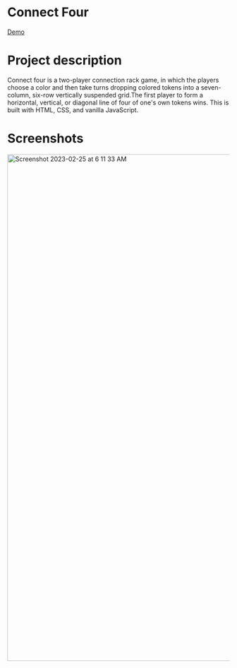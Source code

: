# Connect Four

[Demo](https://saksham-connect-four.vercel.app)

# Project description

Connect four is a two-player connection rack game, in which the players choose a color and then take turns dropping colored tokens into a seven-column, six-row vertically suspended grid.The first player to form a horizontal, vertical, or diagonal line of four of one's own tokens wins.
This is built with HTML, CSS, and vanilla JavaScript.


# Screenshots

<img width="1148" alt="Screenshot 2023-02-25 at 6 11 33 AM" src="https://user-images.githubusercontent.com/49288222/221325981-fe98dfb4-2c78-4841-83d0-cc7657fbd0ee.png">

